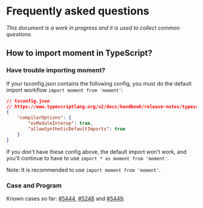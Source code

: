 # Frequently asked questions

_This document is a work in progress and it is used to collect common questions._

## How to import moment in TypeScript?

### Have trouble importing moment?

If your tsconfig.json contains the following config, you must do the default import workflow `import moment from 'moment'`:

```json
// tsconfig.json
// https://www.typescriptlang.org/v2/docs/handbook/release-notes/typescript-2-7.html
{
    "compilerOptions": {
        "esModuleInterop": true,
        "allowSyntheticDefaultImports": true
    }
}
```

If you don't have these config above, the default import won't work, and you'll continue to have to use `import * as moment from 'moment'`.

Note: It is recommended to use `import moment from 'moment'`.

### Case and Program

Known cases so far: [#5444](https://github.com/moment/moment/issues/5444), [#5248](https://github.com/moment/moment/issues/5348) and [#5449](https://github.com/moment/moment/issues/5449).
